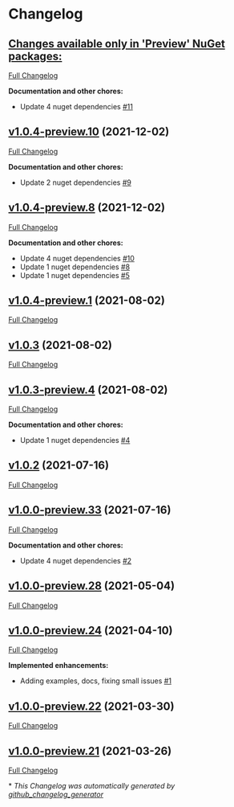 # Changelog

## [**Changes available only in 'Preview' NuGet packages:**](https://github.com/nanoframework/System.Text.RegularExpressions/tree/HEAD)

[Full Changelog](https://github.com/nanoframework/System.Text.RegularExpressions/compare/v1.0.4-preview.10...HEAD)

**Documentation and other chores:**

- Update 4 nuget dependencies [\#11](https://github.com/nanoframework/System.Text.RegularExpressions/pull/11)

## [v1.0.4-preview.10](https://github.com/nanoframework/System.Text.RegularExpressions/tree/v1.0.4-preview.10) (2021-12-02)

[Full Changelog](https://github.com/nanoframework/System.Text.RegularExpressions/compare/v1.0.4-preview.8...v1.0.4-preview.10)

**Documentation and other chores:**

- Update 2 nuget dependencies [\#9](https://github.com/nanoframework/System.Text.RegularExpressions/pull/9)

## [v1.0.4-preview.8](https://github.com/nanoframework/System.Text.RegularExpressions/tree/v1.0.4-preview.8) (2021-12-02)

[Full Changelog](https://github.com/nanoframework/System.Text.RegularExpressions/compare/v1.0.4-preview.1...v1.0.4-preview.8)

**Documentation and other chores:**

- Update 4 nuget dependencies [\#10](https://github.com/nanoframework/System.Text.RegularExpressions/pull/10)
- Update 1 nuget dependencies [\#8](https://github.com/nanoframework/System.Text.RegularExpressions/pull/8)
- Update 1 nuget dependencies [\#5](https://github.com/nanoframework/System.Text.RegularExpressions/pull/5)

## [v1.0.4-preview.1](https://github.com/nanoframework/System.Text.RegularExpressions/tree/v1.0.4-preview.1) (2021-08-02)

[Full Changelog](https://github.com/nanoframework/System.Text.RegularExpressions/compare/v1.0.3...v1.0.4-preview.1)

## [v1.0.3](https://github.com/nanoframework/System.Text.RegularExpressions/tree/v1.0.3) (2021-08-02)

[Full Changelog](https://github.com/nanoframework/System.Text.RegularExpressions/compare/v1.0.3-preview.4...v1.0.3)

## [v1.0.3-preview.4](https://github.com/nanoframework/System.Text.RegularExpressions/tree/v1.0.3-preview.4) (2021-08-02)

[Full Changelog](https://github.com/nanoframework/System.Text.RegularExpressions/compare/v1.0.2...v1.0.3-preview.4)

**Documentation and other chores:**

- Update 1 nuget dependencies [\#4](https://github.com/nanoframework/System.Text.RegularExpressions/pull/4)

## [v1.0.2](https://github.com/nanoframework/System.Text.RegularExpressions/tree/v1.0.2) (2021-07-16)

[Full Changelog](https://github.com/nanoframework/System.Text.RegularExpressions/compare/v1.0.0-preview.33...v1.0.2)

## [v1.0.0-preview.33](https://github.com/nanoframework/System.Text.RegularExpressions/tree/v1.0.0-preview.33) (2021-07-16)

[Full Changelog](https://github.com/nanoframework/System.Text.RegularExpressions/compare/v1.0.0-preview.28...v1.0.0-preview.33)

**Documentation and other chores:**

- Update 4 nuget dependencies [\#2](https://github.com/nanoframework/System.Text.RegularExpressions/pull/2)

## [v1.0.0-preview.28](https://github.com/nanoframework/System.Text.RegularExpressions/tree/v1.0.0-preview.28) (2021-05-04)

[Full Changelog](https://github.com/nanoframework/System.Text.RegularExpressions/compare/v1.0.0-preview.24...v1.0.0-preview.28)

## [v1.0.0-preview.24](https://github.com/nanoframework/System.Text.RegularExpressions/tree/v1.0.0-preview.24) (2021-04-10)

[Full Changelog](https://github.com/nanoframework/System.Text.RegularExpressions/compare/v1.0.0-preview.22...v1.0.0-preview.24)

**Implemented enhancements:**

- Adding examples, docs, fixing small issues [\#1](https://github.com/nanoframework/System.Text.RegularExpressions/pull/1)

## [v1.0.0-preview.22](https://github.com/nanoframework/System.Text.RegularExpressions/tree/v1.0.0-preview.22) (2021-03-30)

[Full Changelog](https://github.com/nanoframework/System.Text.RegularExpressions/compare/v1.0.0-preview.21...v1.0.0-preview.22)

## [v1.0.0-preview.21](https://github.com/nanoframework/System.Text.RegularExpressions/tree/v1.0.0-preview.21) (2021-03-26)

[Full Changelog](https://github.com/nanoframework/System.Text.RegularExpressions/compare/6e0b179bce96fe18793c29bd647e224e52b64008...v1.0.0-preview.21)



\* *This Changelog was automatically generated by [github_changelog_generator](https://github.com/github-changelog-generator/github-changelog-generator)*
